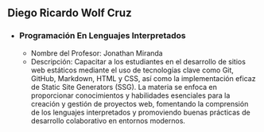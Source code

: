 ## Diego Ricardo Wolf Cruz

- ### Programación En Lenguajes Interpretados
  - Nombre del Profesor: Jonathan Miranda
  - Descripción: Capacitar a los estudiantes en el desarrollo de sitios web estáticos mediante el uso de tecnologías clave como Git, GitHub, Markdown, HTML y CSS, así como la implementación eficaz de Static Site Generators (SSG). La materia se enfoca en proporcionar conocimientos y habilidades esenciales para la creación y gestión de proyectos web, fomentando la comprensión de los lenguajes interpretados y promoviendo buenas prácticas de desarrollo colaborativo en entornos modernos.


